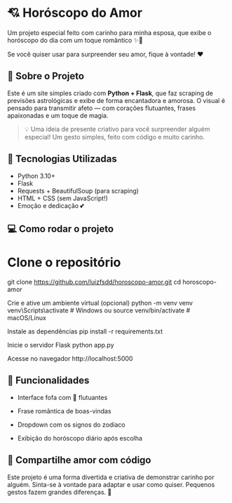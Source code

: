 # 💘 Horóscopo do Amor

Um projeto especial feito com carinho para minha esposa, que exibe o horóscopo do dia com um toque romântico ✨💖

Se você quiser usar para surpreender seu amor, fique à vontade! ❤️

## 🌟 Sobre o Projeto

Este é um site simples criado com **Python + Flask**, que faz scraping de previsões astrológicas e exibe de forma encantadora e amorosa. O visual é pensado para transmitir afeto — com corações flutuantes, frases apaixonadas e um toque de magia.

> 💡 Uma ideia de presente criativo para você surpreender alguém especial! Um gesto simples, feito com código e muito carinho.

## 🔧 Tecnologias Utilizadas

- Python 3.10+
- Flask
- Requests + BeautifulSoup (para scraping)
- HTML + CSS (sem JavaScript!)
- Emoção e dedicação 💕

## 💻 Como rodar o projeto


# Clone o repositório
git clone https://github.com/luizfsdd/horoscopo-amor.git
cd horoscopo-amor

 Crie e ative um ambiente virtual (opcional)
python -m venv venv
venv\Scripts\activate  # Windows
 ou
source venv/bin/activate  # macOS/Linux

 Instale as dependências
pip install -r requirements.txt

 Inicie o servidor Flask
python app.py

 Acesse no navegador
http://localhost:5000

##  💖 Funcionalidades

- Interface fofa com 💖 flutuantes

- Frase romântica de boas-vindas

- Dropdown com os signos do zodíaco

- Exibição do horóscopo diário após escolha

## 🌠 Compartilhe amor com código
Este projeto é uma forma divertida e criativa de demonstrar carinho por alguém.
Sinta-se à vontade para adaptar e usar como quiser.
Pequenos gestos fazem grandes diferenças. 💫


